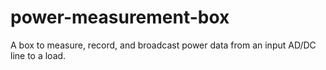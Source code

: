 # power-measurement-box
A box to measure, record, and broadcast power data from an input AD/DC line to a load.

